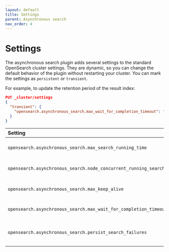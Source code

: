 ```yaml
---
layout: default
title: Settings
parent: Asynchronous search
nav_order: 4
---
```


# Settings

The asynchronous search plugin adds several settings to the standard OpenSearch cluster settings. They are dynamic, so you can change the default behavior of the plugin without restarting your cluster. You can mark the settings as `persistent` or `transient`.

For example, to update the retention period of the result index:

```json
PUT _cluster/settings
{
  "transient": {
    "opensearch.asynchronous_search.max_wait_for_completion_timeout": "5m"
  }
}
```

Setting | Default | Description
:--- | :--- | :---
`opensearch.asynchronous_search.max_search_running_time` | 12 hours | The maximum running time for the search beyond which the search is terminated.
`opensearch.asynchronous_search.node_concurrent_running_searches` | 20 | The concurrent searches running per coordinator node.
`opensearch.asynchronous_search.max_keep_alive` | 5 days | The maximum amount of time that search results can be stored in the cluster.
`opensearch.asynchronous_search.max_wait_for_completion_timeout` | 1 minute | The maximum value for the `wait_for_completion_timeout` parameter.
`opensearch.asynchronous_search.persist_search_failures` | false | Persist asynchronous search results that end with a search failure in the system index.
